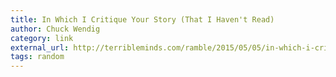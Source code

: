```yaml
---
title: In Which I Critique Your Story (That I Haven't Read)
author: Chuck Wendig
category: link
external_url: http://terribleminds.com/ramble/2015/05/05/in-which-i-critique-your-story-that-i-havent-read/
tags: random
---
```


